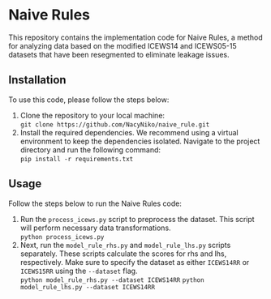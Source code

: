 # Naive Rules

This repository contains the implementation code for Naive Rules, a method for analyzing data based on the modified ICEWS14 and ICEWS05-15 datasets that have been resegmented to eliminate leakage issues.

## Installation

To use this code, please follow the steps below:

1. Clone the repository to your local machine:<br>
   `git clone https://github.com/NacyNiko/naive_rule.git`
2. Install the required dependencies. We recommend using a virtual environment to keep the dependencies isolated. Navigate to the project directory and run the following command:<br>
   `pip install -r requirements.txt`
   
## Usage
Follow the steps below to run the Naive Rules code:

1. Run the `process_icews.py` script to preprocess the dataset. This script will perform necessary data transformations.<br>
   `python process_icews.py`
2. Next, run the `model_rule_rhs.py` and `model_rule_lhs.py` scripts separately. These scripts calculate the scores for rhs and lhs, respectively. Make sure to specify the dataset as either `ICEWS14RR` or `ICEWS15RR` using the `--dataset` flag.<br>
   `python model_rule_rhs.py --dataset ICEWS14RR`
   `python model_rule_lhs.py --dataset ICEWS14RR`
   
